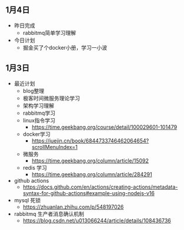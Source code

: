 ## 1月4日
-  昨日完成
   -  rabbitmq简单学习理解
- 今日计划
  - 掘金买了个docker小册，学习一小波
## 1月3日
- 最近计划
  - blog整理
  - 极客时间微服务理论学习
  - 架构学习理解
  - rabbitmq学习
  - linux指令学习
    - https://time.geekbang.org/course/detail/100029601-101479
  - docker学习
    - https://juejin.cn/book/6844733746462064654?scrollMenuIndex=1
  - 微服务
    - https://time.geekbang.org/column/article/15092
  - redis 学习
    - https://time.geekbang.org/column/article/284291
- github actions
  - https://docs.github.com/en/actions/creating-actions/metadata-syntax-for-github-actions#example-using-nodejs-v16
- mysql 死锁
  - https://zhuanlan.zhihu.com/p/548197026
- rabbitmq 生产者消息确认机制
  - https://blog.csdn.net/u013066244/article/details/108436736
